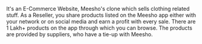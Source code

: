 It's an E-Commerce Website, Meesho's clone which sells clothing related stuff.
As a Reseller, you share products listed on the Meesho app either with your network or on social media and earn a profit with every sale. There are 1 Lakh+ products on the app through which you can browse. The products are provided by suppliers, who have a tie-up with Meesho.
